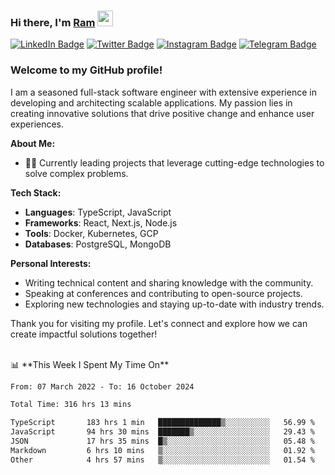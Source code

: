 ### Hi there, I'm <a href="#" target="_blank">Ram</a> <img src="https://media.giphy.com/media/hvRJCLFzcasrR4ia7z/giphy.gif" width="25" height="25">

[![LinkedIn Badge](https://img.shields.io/badge/-LinkedIn-0e76a8?style=flat-square&logo=Linkedin&logoColor=white)](https://www.linkedin.com/in/ramdevengineer/)
[![Twitter Badge](https://img.shields.io/badge/-Twitter-00acee?style=flat-square&logo=Twitter&logoColor=white)](https://twitter.com/ramthenmala)
[![Instagram Badge](https://img.shields.io/badge/-Instagram-e4405f?style=flat-square&logo=Instagram&logoColor=white)](https://instagram.com/ramthenmala/)
[![Telegram Badge](https://img.shields.io/badge/-Telegram-0088cc?style=flat-square&logo=Telegram&logoColor=white)](https://t.me/ramthenmala)

### Welcome to my GitHub profile!

I am a seasoned full-stack software engineer with extensive experience in developing and architecting scalable applications. My passion lies in creating innovative solutions that drive positive change and enhance user experiences.

**About Me:**

- 👨‍💻 Currently leading projects that leverage cutting-edge technologies to solve complex problems.

**Tech Stack:**

- **Languages**: TypeScript, JavaScript
- **Frameworks**: React, Next.js, Node.js
- **Tools**: Docker, Kubernetes, GCP
- **Databases**: PostgreSQL, MongoDB

**Personal Interests:**

- Writing technical content and sharing knowledge with the community.
- Speaking at conferences and contributing to open-source projects.
- Exploring new technologies and staying up-to-date with industry trends.

Thank you for visiting my profile. Let's connect and explore how we can create impactful solutions together!

</br>
📊 **This Week I Spent My Time On** 
<!--START_SECTION:waka-->

```txt
From: 07 March 2022 - To: 16 October 2024

Total Time: 316 hrs 13 mins

TypeScript       183 hrs 1 min   ██████████████▒░░░░░░░░░░   56.99 %
JavaScript       94 hrs 30 mins  ███████▒░░░░░░░░░░░░░░░░░   29.43 %
JSON             17 hrs 35 mins  █▒░░░░░░░░░░░░░░░░░░░░░░░   05.48 %
Markdown         6 hrs 10 mins   ▒░░░░░░░░░░░░░░░░░░░░░░░░   01.92 %
Other            4 hrs 57 mins   ▒░░░░░░░░░░░░░░░░░░░░░░░░   01.54 %
```

<!--END_SECTION:waka-->


